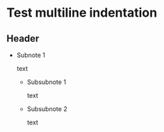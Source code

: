 # Test multiline indentation

## Header

- Subnote 1

  text
  - Subsubnote 1

    text
  - Subsubnote 2

    text
